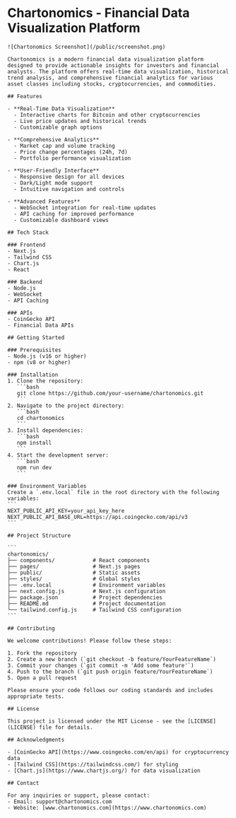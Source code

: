 
# Chartonomics - Financial Data Visualization Platform

    ![Chartonomics Screenshot](/public/screenshot.png)

    Chartonomics is a modern financial data visualization platform designed to provide actionable insights for investors and financial analysts. The platform offers real-time data visualization, historical trend analysis, and comprehensive financial analytics for various asset classes including stocks, cryptocurrencies, and commodities.

    ## Features

    - **Real-Time Data Visualization**
      - Interactive charts for Bitcoin and other cryptocurrencies
      - Live price updates and historical trends
      - Customizable graph options

    - **Comprehensive Analytics**
      - Market cap and volume tracking
      - Price change percentages (24h, 7d)
      - Portfolio performance visualization

    - **User-Friendly Interface**
      - Responsive design for all devices
      - Dark/Light mode support
      - Intuitive navigation and controls

    - **Advanced Features**
      - WebSocket integration for real-time updates
      - API caching for improved performance
      - Customizable dashboard views

    ## Tech Stack

    ### Frontend
    - Next.js
    - Tailwind CSS
    - Chart.js
    - React

    ### Backend
    - Node.js
    - WebSocket
    - API Caching

    ### APIs
    - CoinGecko API
    - Financial Data APIs

    ## Getting Started

    ### Prerequisites
    - Node.js (v16 or higher)
    - npm (v8 or higher)

    ### Installation
    1. Clone the repository:
       ```bash
       git clone https://github.com/your-username/chartonomics.git
       ```
    2. Navigate to the project directory:
       ```bash
       cd chartonomics
       ```
    3. Install dependencies:
       ```bash
       npm install
       ```
    4. Start the development server:
       ```bash
       npm run dev
       ```

    ### Environment Variables
    Create a `.env.local` file in the root directory with the following variables:
    ```
    NEXT_PUBLIC_API_KEY=your_api_key_here
    NEXT_PUBLIC_API_BASE_URL=https://api.coingecko.com/api/v3
    ```

    ## Project Structure

    ```
    chartonomics/
    ├── components/            # React components
    ├── pages/                 # Next.js pages
    ├── public/                # Static assets
    ├── styles/                # Global styles
    ├── .env.local             # Environment variables
    ├── next.config.js         # Next.js configuration
    ├── package.json           # Project dependencies
    ├── README.md              # Project documentation
    └── tailwind.config.js     # Tailwind CSS configuration
    ```

    ## Contributing

    We welcome contributions! Please follow these steps:

    1. Fork the repository
    2. Create a new branch (`git checkout -b feature/YourFeatureName`)
    3. Commit your changes (`git commit -m 'Add some feature'`)
    4. Push to the branch (`git push origin feature/YourFeatureName`)
    5. Open a pull request

    Please ensure your code follows our coding standards and includes appropriate tests.

    ## License

    This project is licensed under the MIT License - see the [LICENSE](LICENSE) file for details.

    ## Acknowledgments

    - [CoinGecko API](https://www.coingecko.com/en/api) for cryptocurrency data
    - [Tailwind CSS](https://tailwindcss.com/) for styling
    - [Chart.js](https://www.chartjs.org/) for data visualization

    ## Contact

    For any inquiries or support, please contact:
    - Email: support@chartonomics.com
    - Website: [www.chartonomics.com](https://www.chartonomics.com)
